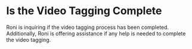 # Is the Video Tagging Complete

Roni is inquiring if the video tagging process has been completed. Additionally, Roni is offering assistance if any help is needed to complete the video tagging.